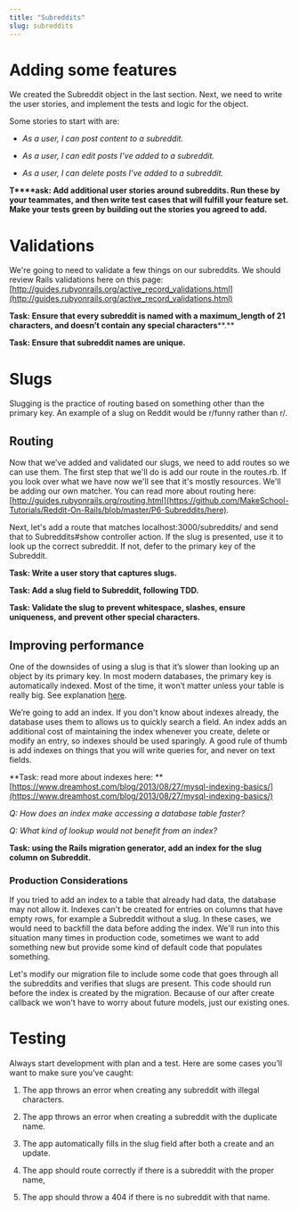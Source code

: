 ```yaml
---
title: "Subreddits"
slug: subreddits
---
```


# Adding some features

We created the Subreddit object in the last section.  Next, we need to write the user stories, and implement the tests and logic for the object.

Some stories to start with are:

* *As a user, I can post content to a subreddit.*

* *As a user, I can edit posts I’ve added to a subreddit.*

* *As a user, I can delete posts I’ve added to a subreddit.*

**T****ask: Add additional user stories around subreddits.  Run these by your teammates, and then write test cases that will fulfill your feature set. Make your tests green by building out the stories you agreed to add.**

# Validations

We're going to need to validate a few things on our subreddits.  We should review Rails validations here on this page: [http://guides.rubyonrails.org/active_record_validations.html](http://guides.rubyonrails.org/active_record_validations.html)

**Task: Ensure that every subreddit is named with a ****maximum_length**** of 21 characters, and doesn’t contain any special characters****.**

**Task: Ensure that subreddit names are unique.**

# Slugs

Slugging is the practice of routing based on something other than the primary key. An example of a slug on Reddit would be r/funny rather than r/<primary-key>.

## Routing

Now that we’ve added and validated our slugs, we need to add routes so we can use them.  The first step that we'll do is add our route in the routes.rb. If you look over what we have now we'll see that it's mostly resources. We'll be adding our own matcher. You can read more about routing here: [http://guides.rubyonrails.org/routing.html](https://github.com/MakeSchool-Tutorials/Reddit-On-Rails/blob/master/P6-Subreddits/here).

Next, let's add a route that matches localhost:3000/subreddits/<slug> and send that to Subreddits#show controller action.  If the slug is presented, use it to look up the correct subreddit.  If not, defer to the primary key of the Subreddit.

**Task: Write a user story that captures slugs.**

**Task: Add a slug field to Subreddit, following TDD.**

**Task: Validate the slug to prevent whitespace, slashes, ensure uniqueness, and prevent other special characters.**

## Improving performance

One of the downsides of using a slug is that it’s slower than looking up an object by its primary key. In most modern databases, the primary key is automatically indexed. Most of the time, it won’t matter unless your table is really big. See explanation [here](http://stackoverflow.com/questions/12431107/performance-of-string-comparison-vs-int-join-in-sql).

We’re going to add an index. If you don't know about indexes already, the database uses them to  allows us to quickly search a field. An index adds an additional cost of maintaining the index whenever you create, delete or modify an entry, so indexes should be used sparingly. A good rule of thumb is add indexes on things that you will write queries for, and never on text fields.

**Task: read more about indexes here: **[https://www.dreamhost.com/blog/2013/08/27/mysql-indexing-basics/](https://www.dreamhost.com/blog/2013/08/27/mysql-indexing-basics/)

*Q: How does an index make accessing a database table faster?*

*Q: What kind of lookup would not benefit from an index?*

**Task: using the Rails migration generator, add an index for the slug column on Subreddit.**

### Production Considerations

If you tried to add an index to a table that already had data, the database may not allow it. Indexes can't be created for entries on columns that have empty rows, for example a Subreddit without a slug.  In these cases, we would need to backfill the data before adding the index.  We'll run into this situation many times in production code, sometimes we want to add something new but provide some kind of default code that populates something.

Let's modify our migration file to include some code that goes through all the subreddits and verifies that slugs are present. This code should run before the index is created by the migration.  Because of our after create callback we won't have to worry about future models, just our existing ones.

# Testing

Always start development with plan and a test.  Here are some cases you’ll want to make sure you’ve caught:

1. The app throws an error when creating any subreddit with illegal characters.

2. The app throws an error when creating a subreddit with the duplicate name.

3. The app automatically fills in the slug field after both a create and an update.

4. The app should route correctly if there is a subreddit with the proper name,

5. The app should throw a 404 if there is no subreddit with that name.

